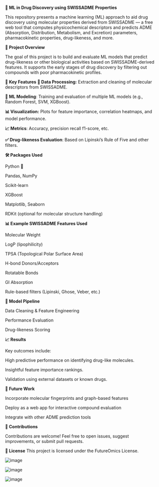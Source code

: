 **🧬 ML in Drug Discovery using SWISSADME Properties**

This repository presents a machine learning (ML) approach to aid drug discovery using molecular properties derived from SWISSADME — a free web tool that computes physicochemical descriptors and predicts ADME (Absorption, Distribution, Metabolism, and Excretion) parameters, pharmacokinetic properties, drug-likeness, and more.

**🚀 Project Overview**

The goal of this project is to build and evaluate ML models that predict drug-likeness or other biological activities based on SWISSADME-derived features. It supports the early stages of drug discovery by filtering out compounds with poor pharmacokinetic profiles.

**🧪 Key Features**
**🧾 Data Processing:** Extraction and cleaning of molecular descriptors from SWISSADME.

**🤖 ML Modeling**: Training and evaluation of multiple ML models (e.g., Random Forest, SVM, XGBoost).

**📊 Visualization:** Plots for feature importance, correlation heatmaps, and model performance.

**📈 Metrics**: Accuracy, precision    recall  f1-score, etc.

**✅ Drug-likeness Evaluation**: Based on Lipinski’s Rule of Five and other filters.

**🛠️ Packages Used**

Python 🐍

Pandas, NumPy

Scikit-learn

XGBoost

Matplotlib, Seaborn

RDKit (optional for molecular structure handling)


**📊 Example SWISSADME Features Used**

Molecular Weight

LogP (lipophilicity)

TPSA (Topological Polar Surface Area)

H-bond Donors/Acceptors

Rotatable Bonds

GI Absorption

Rule-based filters (Lipinski, Ghose, Veber, etc.)

**🧠 Model Pipeline**

Data Cleaning & Feature Engineering

Performance Evaluation

Drug-likeness Scoring

**📈 Results**

Key outcomes include:

High predictive performance on identifying drug-like molecules.

Insightful feature importance rankings.

Validation using external datasets or known drugs.

**📌 Future Work**

Incorporate molecular fingerprints and graph-based features

Deploy as a web app for interactive compound evaluation

Integrate with other ADME prediction tools

**🙌 Contributions**

Contributions are welcome! Feel free to open issues, suggest improvements, or submit pull requests.

**📄 License**
This project is licensed under the FutureOmics License.


![image](https://github.com/user-attachments/assets/881df426-42e4-4756-86b9-23e4f923bced)



![image](https://github.com/user-attachments/assets/5b153ce1-3a8b-47a0-8427-479780791e23)


![image](https://github.com/user-attachments/assets/f1e7069d-22b0-4c8b-8623-ccbfbd510ffb)

